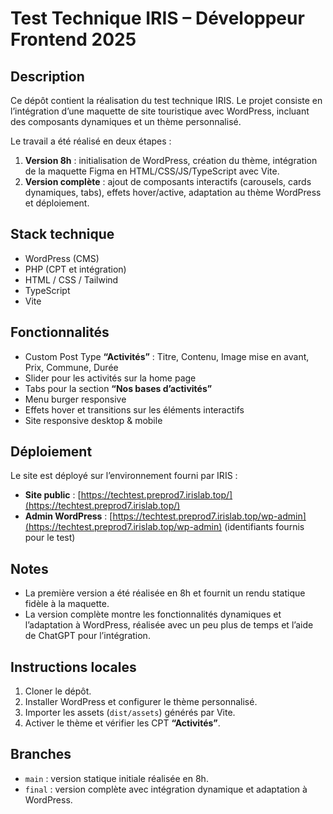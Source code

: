 # Test Technique IRIS – Développeur Frontend 2025

## Description

Ce dépôt contient la réalisation du test technique IRIS. Le projet consiste en l’intégration d’une maquette de site touristique avec WordPress, incluant des composants dynamiques et un thème personnalisé.

Le travail a été réalisé en deux étapes :

1. **Version 8h** : initialisation de WordPress, création du thème, intégration de la maquette Figma en HTML/CSS/JS/TypeScript avec Vite.
2. **Version complète** : ajout de composants interactifs (carousels, cards dynamiques, tabs), effets hover/active, adaptation au thème WordPress et déploiement.

## Stack technique

- WordPress (CMS)
- PHP (CPT et intégration)
- HTML / CSS / Tailwind
- TypeScript 
- Vite


## Fonctionnalités

- Custom Post Type **“Activités”** : Titre, Contenu, Image mise en avant, Prix, Commune, Durée
- Slider pour les activités sur la home page
- Tabs pour la section **“Nos bases d’activités”**
- Menu burger responsive
- Effets hover et transitions sur les éléments interactifs
- Site responsive desktop & mobile

## Déploiement

Le site est déployé sur l’environnement fourni par IRIS :

- **Site public** : [https://techtest.preprod7.irislab.top/](https://techtest.preprod7.irislab.top/)
- **Admin WordPress** : [https://techtest.preprod7.irislab.top/wp-admin](https://techtest.preprod7.irislab.top/wp-admin) (identifiants fournis pour le test)

## Notes

- La première version a été réalisée en 8h et fournit un rendu statique fidèle à la maquette.
- La version complète montre les fonctionnalités dynamiques et l’adaptation à WordPress, réalisée avec un peu plus de temps et l’aide de ChatGPT pour l’intégration.

## Instructions locales

1. Cloner le dépôt.
2. Installer WordPress et configurer le thème personnalisé.
3. Importer les assets (`dist/assets`) générés par Vite.
4. Activer le thème et vérifier les CPT **“Activités”**.

## Branches

- `main` : version statique initiale réalisée en 8h.
- `final` : version complète avec intégration dynamique et adaptation à WordPress.